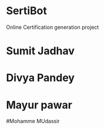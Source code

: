 # SertiBot
Online Certification generation project

# Sumit Jadhav
# Divya Pandey
# Mayur pawar

#Mohamme MUdassir